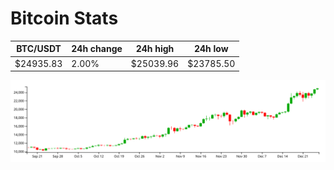 # Bitcoin Stats

BTC/USDT|24h change|24h high|24h low|
|---|---|---|---|
|$24935.83|2.00%|$25039.96|$23785.50|

<img src="./chart.svg">
